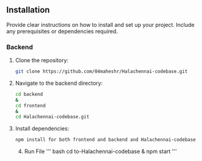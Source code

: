 ## Installation

Provide clear instructions on how to install and set up your project. Include any prerequisites or dependencies required.

### Backend

1. Clone the repository:

    ```bash
    git clone https://github.com/04maheshr/Halachennai-codebase.git
    ```

2. Navigate to the backend directory:

    ```bash
    cd backend
    &
    cd frontend
    &
    cd Halachennai-codebase.git
    ```

3. Install dependencies:

    ```bash 
    npm install for both frontend and backend and Halachennai-codebase

    ```
   4. Run File
      ''' bash
      cd to-Halachennai-codebase
      & npm start
      '''
